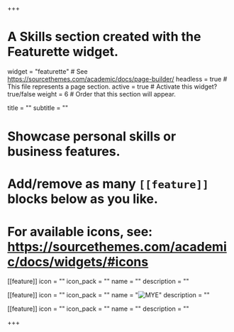 +++
# A Skills section created with the Featurette widget.
widget = "featurette"  # See https://sourcethemes.com/academic/docs/page-builder/
headless = true  # This file represents a page section.
active = true  # Activate this widget? true/false
weight = 6  #  Order that this section will appear.

title = ""
subtitle = ""

# Showcase personal skills or business features.
# 
# Add/remove as many `[[feature]]` blocks below as you like.
# 
# For available icons, see: https://sourcethemes.com/academic/docs/widgets/#icons

 [[feature]]
  icon = ""
  icon_pack = ""
  name = ""
  description = ""

 [[feature]]
  icon = ""
  icon_pack = ""
  name = "![MYE](/img/MYE-logo.png)"
  description = ""
  
 [[feature]]
  icon = ""
  icon_pack = ""
  name = ""
  description = ""

+++




